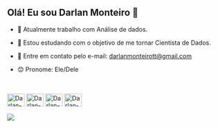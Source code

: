 ## Olá! Eu sou Darlan Monteiro 👋

- 🔭 Atualmente trabalho com Análise de dados.
- 🌱 Estou estudando com o objetivo de me tornar Cientista de Dados.

- 📩 Entre em contato pelo e-mail: darlanmonteirott@gmail.com
- 😊 Pronome: Ele/Dele

<br>

<br>

<div>
  <img align="center" alt="Darlan-py" height="30" width="40" src="https://cdn.jsdelivr.net/gh/devicons/devicon@latest/icons/python/python-original.svg" />
  <img align="center" alt="Darlan-sql" height="30" width="40" src="https://cdn.jsdelivr.net/gh/devicons/devicon@latest/icons/azuresqldatabase/azuresqldatabase-original.svg" />
  <img align="center" alt="Darlan-html" height="30" width="40" src="https://cdn.jsdelivr.net/gh/devicons/devicon@latest/icons/html5/html5-original.svg" />
  <img align="center" alt="Darlan-css" height="30" width="40" src="https://cdn.jsdelivr.net/gh/devicons/devicon@latest/icons/css3/css3-original.svg" />
</div>

<br>

<div>
  <a href="https://x.com/darlan_tec" target="_blank"><img src="https://img.shields.io/badge/Twitter-1DA1F2?style=for-the-badge&logo=twitter&logoColor=white" target="_blank"></a>

</div>
